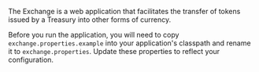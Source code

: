 The Exchange is a web application that facilitates the transfer of tokens issued by a 
Treasury into other forms of currency.

Before you run the application, you will need to copy `exchange.properties.example` 
into your application's classpath and rename it to `exchange.properties`. Update these
properties to reflect your configuration.
